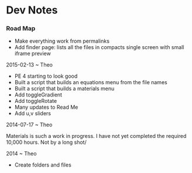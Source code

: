 Dev Notes
===

### Road Map

* Make everything work from permalinks
* Add finder page: lists all the files in compacts single screen with small iframe preview

2015-02-13 ~ Theo

* PE 4 starting to look good
* Built a script that builds an equations menu from the file names
* Built a script that builds a materials menu
* Add toggleGradient
* Add toggleRotate
* Many updates to Read Me
* Add u,v sliders



2014-07-17 ~ Theo

Materials is such a work in progress. I have not yet completed the required 10,000 hours. Not by a long shot/


2014 ~ Theo

* Create folders and files
